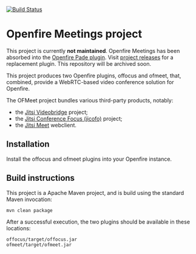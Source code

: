 [![Build Status](https://travis-ci.org/igniterealtime/Openfire-Meetings.svg?branch=master)](https://travis-ci.org/igniterealtime/Openfire-Meetings)

Openfire Meetings project
=========================

This project is currently **not maintained**. Openfire Meetings has been absorbed into the [Openfire Pade plugin](https://github.com/igniterealtime/openfire-pade-plugin). Visit  [project releases](https://github.com/igniterealtime/openfire-pade-plugin/releases) for a replacement plugin. This repository will be archived soon.

This project produces two Openfire plugins, offocus and ofmeet, that, combined, provide a WebRTC-based video conference solution for Openfire.

The OFMeet project bundles various third-party products, notably:
- the [Jitsi Videobridge](https://github.com/jitsi/jitsi-videobridge) project;
- the [Jitsi Conference Focus (jicofo)](https://github.com/jitsi/jicofo) project; 
- the [Jitsi Meet](https://github.com/jitsi/jitsi-meet) webclient.

Installation
------------
Install the offocus and ofmeet plugins into your Openfire instance.

Build instructions
------------------

This project is a Apache Maven project, and is build using the standard Maven invocation:

    mvn clean package

After a successful execution, the two plugins should be available in these locations:

    offocus/target/offocus.jar
    ofmeet/target/ofmeet.jar
